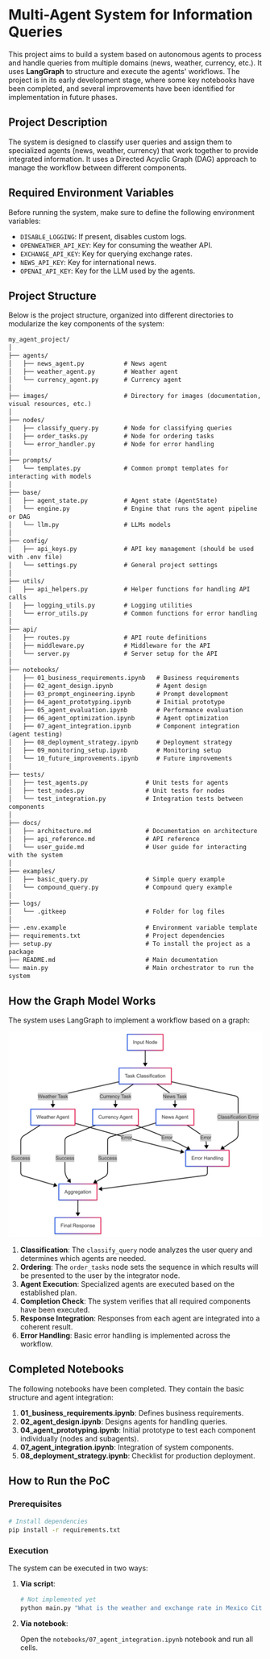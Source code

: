 # Multi-Agent System for Information Queries

This project aims to build a system based on autonomous agents to process and handle queries from multiple domains (news, weather, currency, etc.). It uses **LangGraph** to structure and execute the agents' workflows. The project is in its early development stage, where some key notebooks have been completed, and several improvements have been identified for implementation in future phases.

## Project Description
The system is designed to classify user queries and assign them to specialized agents (news, weather, currency) that work together to provide integrated information. It uses a Directed Acyclic Graph (DAG) approach to manage the workflow between different components.

## Required Environment Variables
Before running the system, make sure to define the following environment variables:

- `DISABLE_LOGGING`: If present, disables custom logs.
- `OPENWEATHER_API_KEY`: Key for consuming the weather API.
- `EXCHANGE_API_KEY`: Key for querying exchange rates.
- `NEWS_API_KEY`: Key for international news.
- `OPENAI_API_KEY`: Key for the LLM used by the agents.

## Project Structure

Below is the project structure, organized into different directories to modularize the key components of the system:

```plaintext
my_agent_project/
│
├── agents/
│   ├── news_agent.py           # News agent
│   ├── weather_agent.py        # Weather agent
│   └── currency_agent.py       # Currency agent
│
├── images/                     # Directory for images (documentation, visual resources, etc.)
│
├── nodes/
│   ├── classify_query.py       # Node for classifying queries
│   ├── order_tasks.py          # Node for ordering tasks
│   └── error_handler.py        # Node for error handling
│
├── prompts/
│   └── templates.py            # Common prompt templates for interacting with models
│
├── base/
│   ├── agent_state.py          # Agent state (AgentState)
│   └── engine.py               # Engine that runs the agent pipeline or DAG
│   └── llm.py                  # LLMs models 
│
├── config/
│   ├── api_keys.py             # API key management (should be used with .env file)
│   └── settings.py             # General project settings
│
├── utils/
│   ├── api_helpers.py          # Helper functions for handling API calls
│   ├── logging_utils.py        # Logging utilities
│   └── error_utils.py          # Common functions for error handling
│
├── api/
│   ├── routes.py               # API route definitions
│   ├── middleware.py           # Middleware for the API
│   └── server.py               # Server setup for the API
│
├── notebooks/
│   ├── 01_business_requirements.ipynb   # Business requirements
│   ├── 02_agent_design.ipynb            # Agent design
│   ├── 03_prompt_engineering.ipynb      # Prompt development
│   ├── 04_agent_prototyping.ipynb       # Initial prototype
│   ├── 05_agent_evaluation.ipynb        # Performance evaluation
│   ├── 06_agent_optimization.ipynb      # Agent optimization
│   ├── 07_agent_integration.ipynb       # Component integration (agent testing)
│   ├── 08_deployment_strategy.ipynb     # Deployment strategy
│   ├── 09_monitoring_setup.ipynb        # Monitoring setup
│   └── 10_future_improvements.ipynb     # Future improvements
│
├── tests/
│   ├── test_agents.py                # Unit tests for agents
│   ├── test_nodes.py                 # Unit tests for nodes
│   └── test_integration.py           # Integration tests between components
│
├── docs/
│   ├── architecture.md               # Documentation on architecture
│   ├── api_reference.md              # API reference
│   └── user_guide.md                 # User guide for interacting with the system
│
├── examples/
│   ├── basic_query.py                # Simple query example
│   └── compound_query.py             # Compound query example
│
├── logs/
│   └── .gitkeep                      # Folder for log files
│
├── .env.example                      # Environment variable template
├── requirements.txt                  # Project dependencies
├── setup.py                          # To install the project as a package
├── README.md                         # Main documentation
└── main.py                           # Main orchestrator to run the system
```

## How the Graph Model Works
The system uses LangGraph to implement a workflow based on a graph:

![Workflow Graph](images/flow.png)

1. **Classification**: The `classify_query` node analyzes the user query and determines which agents are needed.
2. **Ordering**: The `order_tasks` node sets the sequence in which results will be presented to the user by the integrator node.
3. **Agent Execution**: Specialized agents are executed based on the established plan.
4. **Completion Check**: The system verifies that all required components have been executed.
5. **Response Integration**: Responses from each agent are integrated into a coherent result.
6. **Error Handling**: Basic error handling is implemented across the workflow.

## Completed Notebooks

The following notebooks have been completed. They contain the basic structure and agent integration:

1. **01_business_requirements.ipynb**: Defines business requirements.
2. **02_agent_design.ipynb**: Designs agents for handling queries.
3. **04_agent_prototyping.ipynb**: Initial prototype to test each component individually (nodes and subagents).
4. **07_agent_integration.ipynb**: Integration of system components.
5. **08_deployment_strategy.ipynb**: Checklist for production deployment.

## How to Run the PoC

### Prerequisites
```bash
# Install dependencies
pip install -r requirements.txt
```

### Execution
The system can be executed in two ways:

1. **Via script**:
    ```bash
    # Not implemented yet
    python main.py "What is the weather and exchange rate in Mexico City today?"
    ```

2. **Via notebook**:

   Open the `notebooks/07_agent_integration.ipynb` notebook and run all cells.